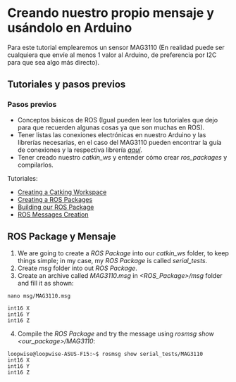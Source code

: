 # Creando nuestro propio mensaje y usándolo en Arduino
Para este tutorial emplearemos un sensor MAG3110 (En realidad puede ser cualquiera que envíe al menos 1 valor al Arduino, de preferencia por I2C para que sea algo más directo).
## Tutoriales y pasos previos
### Pasos previos
- Conceptos básicos de ROS (Igual pueden leer los tutoriales que dejo para que recuerden algunas cosas ya que son muchas en ROS).
- Tener listas las conexiones electrónicas en nuestro Arduino y las librerías necesarias, en el caso del MAG3110 pueden encontrar la guía de conexiones y la respectiva librería [*aquí*](https://learn.sparkfun.com/tutorials/mag3110-magnetometer-hookup-guide-/all).
- Tener creado nuestro *catkin_ws* y entender cómo crear *ros_packages* y compilarlos.

Tutoriales:
- [Creating a Catking Workspace](http://wiki.ros.org/catkin/Tutorials/create_a_workspace)
- [Creating a ROS Packages](http://wiki.ros.org/ROS/Tutorials/CreatingPackage)
- [Building our ROS Package](http://wiki.ros.org/ROS/Tutorials/BuildingPackages)
- [ROS Messages Creation](http://wiki.ros.org/ROS/Tutorials/CreatingMsgAndSrv)

## ROS Package y Mensaje
1. We are going to create a *ROS Package* into our *catkin_ws* folder, to keep things simple; in my case, my *ROS Package* is called *serial_tests*.
2. Create _msg_ folder into out *ROS Package*.
3. Create an archive called _MAG3110.msg_ in _<ROS_Package>/msg_ folder and fill it as shown:
```
nano msg/MAG3110.msg
```
```
int16 X
int16 Y
int16 Z
```
4. Compile the _ROS Package_ and try the message using _rosmsg show <our_package>/MAG3110_:
```
loopwise@loopwise-ASUS-F15:~$ rosmsg show serial_tests/MAG3110 
int16 X
int16 Y
int16 Z
```